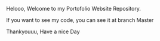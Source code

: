 Helooo, Welcome to my Portofolio Website Repository.

If you want to see my code, you can see it at branch Master

Thankyouuu, Have a nice Day
